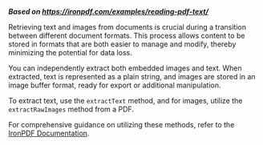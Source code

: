 ***Based on <https://ironpdf.com/examples/reading-pdf-text/>***

Retrieving text and images from documents is crucial during a transition between different document formats. This process allows content to be stored in formats that are both easier to manage and modify, thereby minimizing the potential for data loss.

You can independently extract both embedded images and text. When extracted, text is represented as a plain string, and images are stored in an image buffer format, ready for export or additional manipulation.

To extract text, use the `extractText` method, and for images, utilize the `extractRawImages` method from a PDF.

For comprehensive guidance on utilizing these methods, refer to the [IronPDF Documentation](https://ironpdf.com/docs/).